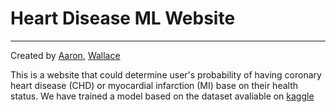 # Heart Disease ML Website
---
Created by [Aaron](https://github.com/aaronjuma), [Wallace](https://github.com//w12l3-c)

This is a website that could determine user's probability of having coronary heart disease (CHD) or myocardial infarction (MI) base on their health status.
We have trained a model based on the dataset avaliable on [kaggle](https://www.kaggle.com/datasets/kamilpytlak/personal-key-indicators-of-heart-disease) 
